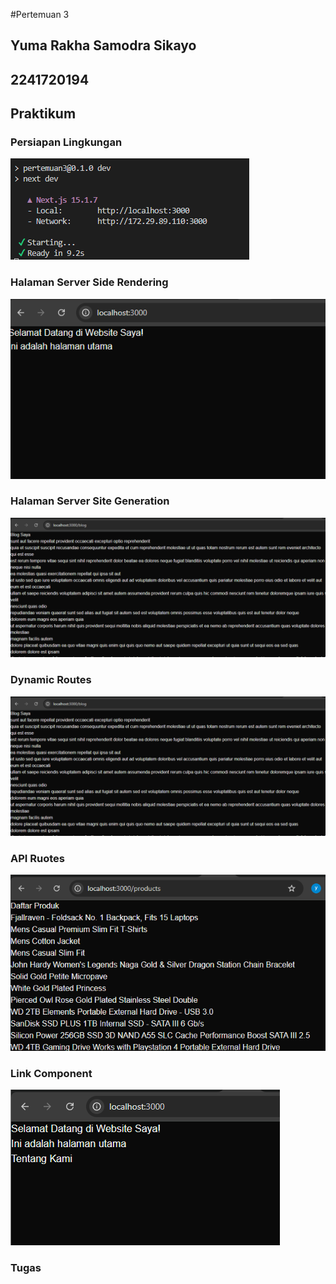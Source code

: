 #Pertemuan 3

## Yuma Rakha Samodra Sikayo
## 2241720194

## Praktikum 
### Persiapan Lingkungan
![](https://github.com/YumaRakha/Pertemuan3_PBF/blob/main/image/Cuplikan%20layar%202025-03-02%20222435.png)

### Halaman Server Side Rendering
![](https://github.com/YumaRakha/Pertemuan3_PBF/blob/main/image/Cuplikan%20layar%202025-02-26%20093106.png)

### Halaman Server Site Generation
![](https://github.com/YumaRakha/Pertemuan3_PBF/blob/main/image/Cuplikan%20layar%202025-02-26%20093719.png)

### Dynamic Routes
![](https://github.com/YumaRakha/Pertemuan3_PBF/blob/main/image/Cuplikan%20layar%202025-02-26%20093719.png)

### API Ruotes
![](https://github.com/YumaRakha/Pertemuan3_PBF/blob/main/image/Cuplikan%20layar%202025-02-26%20185448.png)

### Link Component
![](https://github.com/YumaRakha/Pertemuan3_PBF/blob/main/image/Cuplikan%20layar%202025-02-26%20190225.png)

### Tugas
